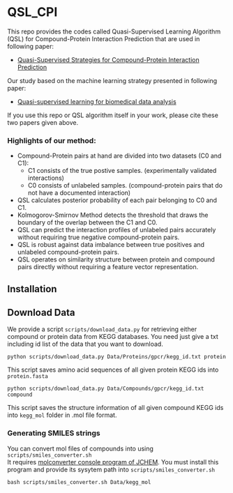 # QSL_CPI
This repo provides the codes called Quasi-Supervised Learning Algorithm (QSL) for Compound-Protein Interaction Prediction that are used in following paper:
- [Quasi-Supervised Strategies for Compound-Protein Interaction Prediction](https://onlinelibrary.wiley.com/doi/abs/10.1002/minf.202100118)

Our study based on the machine learning strategy presented in following paper:
- [Quasi-supervised learning for biomedical data analysis](https://www.sciencedirect.com/science/article/abs/pii/S0031320310002001)

If you use this repo or QSL algorithm itself in your work, please cite these two papers given above.

### Highlights of our method:
- Compound-Protein pairs at hand are divided into two datasets (C0 and C1):
  - C1 consists of the true postive samples. (experimentally validated interactions)
  - C0 consists of unlabeled samples. (compound-protein pairs that do not have a documented interaction)
- QSL calculates posterior probability of each pair belonging to C0 and C1.
- Kolmogorov-Smirnov Method detects the threshold that draws the boundary of the overlap between the C1 and C0.
- QSL can predict the interaction profiles of unlabeled pairs accurately without requiring true negative compound-protein pairs.
- QSL is robust against data imbalance between true positives and unlabeled compound-protein pairs.
- QSL operates on similarity structure between protein and compound pairs directly without requiring a feature vector representation.

## Installation

## Download Data
We provide a script `scripts/download_data.py` for retrieving either compound or protein data from KEGG databases. You need just give a txt including id list of the data that you want to download.  
```
python scripts/download_data.py Data/Proteins/gpcr/kegg_id.txt protein
```
This script saves amino acid sequences of all given protein KEGG ids into `protein.fasta`
```
python scripts/download_data.py Data/Compounds/gpcr/kegg_id.txt compound 
```
This script saves the structure information of all given compound KEGG ids into `kegg_mol` folder in .mol file format.

### Generating SMILES strings
You can convert mol files of compounds into using `scripts/smiles_converter.sh`  
It requires [molconverter console program of JCHEM](https://chemaxon.com/products/jchem-engines/download#jchem). You must install this program and provide its sysytem path into `scripts/smiles_converter.sh`
```
bash scripts/smiles_converter.sh Data/kegg_mol
```
